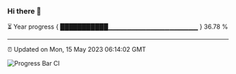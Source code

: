 ### Hi there 👋

⏳ Year progress { ███████████▁▁▁▁▁▁▁▁▁▁▁▁▁▁▁▁▁▁▁ } 36.78 %

---

⏰ Updated on Mon, 15 May 2023 06:14:02 GMT

![Progress Bar CI](https://github.com/liununu/liununu/workflows/Progress%20Bar%20CI/badge.svg)
